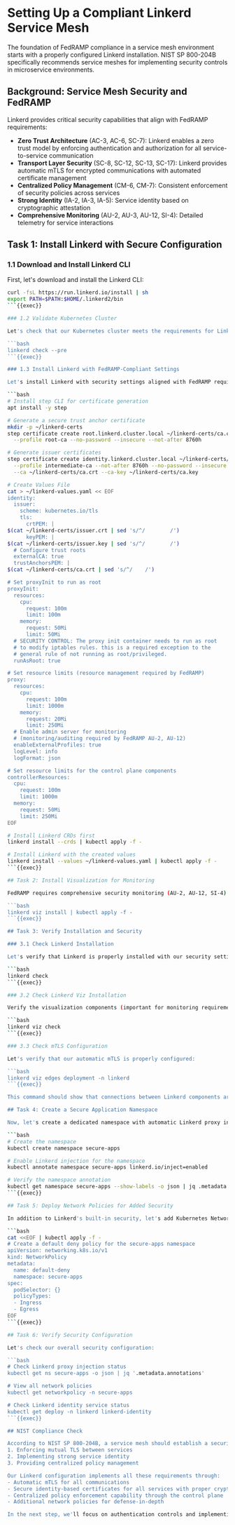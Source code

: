 # Setting Up a Compliant Linkerd Service Mesh

The foundation of FedRAMP compliance in a service mesh environment starts with a properly configured Linkerd installation. NIST SP 800-204B specifically recommends service meshes for implementing security controls in microservice environments.

## Background: Service Mesh Security and FedRAMP

Linkerd provides critical security capabilities that align with FedRAMP requirements:

- **Zero Trust Architecture** (AC-3, AC-6, SC-7): Linkerd enables a zero trust model by enforcing authentication and authorization for all service-to-service communication
- **Transport Layer Security** (SC-8, SC-12, SC-13, SC-17): Linkerd provides automatic mTLS for encrypted communications with automated certificate management
- **Centralized Policy Management** (CM-6, CM-7): Consistent enforcement of security policies across services
- **Strong Identity** (IA-2, IA-3, IA-5): Service identity based on cryptographic attestation
- **Comprehensive Monitoring** (AU-2, AU-3, AU-12, SI-4): Detailed telemetry for service interactions

## Task 1: Install Linkerd with Secure Configuration

### 1.1 Download and Install Linkerd CLI

First, let's download and install the Linkerd CLI:

```bash
curl -fsL https://run.linkerd.io/install | sh
export PATH=$PATH:$HOME/.linkerd2/bin
```{{exec}}

### 1.2 Validate Kubernetes Cluster

Let's check that our Kubernetes cluster meets the requirements for Linkerd:

```bash
linkerd check --pre
```{{exec}}

### 1.3 Install Linkerd with FedRAMP-Compliant Settings

Let's install Linkerd with security settings aligned with FedRAMP requirements:

```bash
# Install step CLI for certificate generation
apt install -y step

# Generate a secure trust anchor certificate
mkdir -p ~/linkerd-certs
step certificate create root.linkerd.cluster.local ~/linkerd-certs/ca.crt ~/linkerd-certs/ca.key \
  --profile root-ca --no-password --insecure --not-after 8760h

# Generate issuer certificates
step certificate create identity.linkerd.cluster.local ~/linkerd-certs/issuer.crt ~/linkerd-certs/issuer.key \
  --profile intermediate-ca --not-after 8760h --no-password --insecure \
  --ca ~/linkerd-certs/ca.crt --ca-key ~/linkerd-certs/ca.key

# Create Values File
cat > ~/linkerd-values.yaml << EOF
identity:
  issuer:
    scheme: kubernetes.io/tls
    tls:
      crtPEM: |
$(cat ~/linkerd-certs/issuer.crt | sed 's/^/        /')
      keyPEM: |
$(cat ~/linkerd-certs/issuer.key | sed 's/^/        /')
  # Configure trust roots
  externalCA: true
  trustAnchorsPEM: |
$(cat ~/linkerd-certs/ca.crt | sed 's/^/    /')

# Set proxyInit to run as root
proxyInit:
  resources:
    cpu:
      request: 100m
      limit: 100m
    memory:
      request: 50Mi
      limit: 50Mi
  # SECURITY CONTROL: The proxy init container needs to run as root 
  # to modify iptables rules. this is a required exception to the
  # general rule of not running as root/privileged. 
  runAsRoot: true

# Set resource limits (resource management required by FedRAMP)
proxy:
  resources:
    cpu:
      request: 100m
      limit: 1000m
    memory:
      request: 20Mi
      limit: 250Mi
  # Enable admin server for monitoring 
  # (monitoring/auditing required by FedRAMP AU-2, AU-12)
  enableExternalProfiles: true
  logLevel: info
  logFormat: json

# Set resource limits for the control plane components
controllerResources:
  cpu:
    request: 100m
    limit: 1000m
  memory:
    request: 50Mi
    limit: 250Mi
EOF

# Install Linkerd CRDs first
linkerd install --crds | kubectl apply -f -

# Install Linkerd with the created values
linkerd install --values ~/linkerd-values.yaml | kubectl apply -f -
```{{exec}}

## Task 2: Install Visualization for Monitoring

FedRAMP requires comprehensive security monitoring (AU-2, AU-12, SI-4). Let's set up the Linkerd visualization extension:

```bash
linkerd viz install | kubectl apply -f -
```{{exec}}

## Task 3: Verify Installation and Security

### 3.1 Check Linkerd Installation

Let's verify that Linkerd is properly installed with our security settings:

```bash
linkerd check
```{{exec}}

### 3.2 Check Linkerd Viz Installation

Verify the visualization components (important for monitoring requirements in FedRAMP):

```bash
linkerd viz check
```{{exec}}

### 3.3 Check mTLS Configuration

Let's verify that our automatic mTLS is properly configured:

```bash
linkerd viz edges deployment -n linkerd
```{{exec}}

This command should show that connections between Linkerd components are secured with mTLS.

## Task 4: Create a Secure Application Namespace

Now, let's create a dedicated namespace with automatic Linkerd proxy injection enabled:

```bash
# Create the namespace
kubectl create namespace secure-apps

# Enable Linkerd injection for the namespace
kubectl annotate namespace secure-apps linkerd.io/inject=enabled

# Verify the namespace annotation
kubectl get namespace secure-apps --show-labels -o json | jq .metadata.annotations
```{{exec}}

## Task 5: Deploy Network Policies for Added Security

In addition to Linkerd's built-in security, let's add Kubernetes NetworkPolicies for another layer of security:

```bash
cat <<EOF | kubectl apply -f -
# Create a default deny policy for the secure-apps namespace
apiVersion: networking.k8s.io/v1
kind: NetworkPolicy
metadata:
  name: default-deny
  namespace: secure-apps
spec:
  podSelector: {}
  policyTypes:
  - Ingress
  - Egress
EOF
```{{exec}}

## Task 6: Verify Security Configuration

Let's check our overall security configuration:

```bash
# Check Linkerd proxy injection status
kubectl get ns secure-apps -o json | jq '.metadata.annotations'

# View all network policies
kubectl get networkpolicy -n secure-apps

# Check Linkerd identity service status
kubectl get deploy -n linkerd linkerd-identity
```{{exec}}

## NIST Compliance Check

According to NIST SP 800-204B, a service mesh should establish a security perimeter by:
1. Enforcing mutual TLS between services
2. Implementing strong service identity
3. Providing centralized policy management

Our Linkerd configuration implements all these requirements through:
- Automatic mTLS for all communications
- Secure identity-based certificates for all services with proper crypto materials
- Centralized policy enforcement capability through the control plane
- Additional network policies for defense-in-depth

In the next step, we'll focus on authentication controls and implementing more granular authorization policies in alignment with FedRAMP requirements.